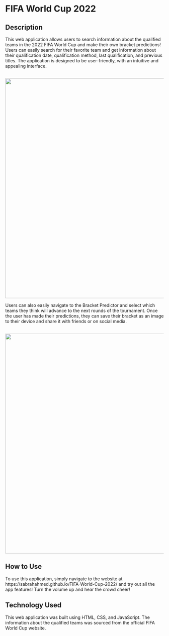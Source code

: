 <h1> FIFA World Cup 2022 </h1>

<h2> Description </h2>
This web application allows users to search information about the qualified teams in the 2022 FIFA World Cup and make their own bracket predictions! Users can easily search for their favorite team and get information about their qualification date, qualification method, last qualification, and previous titles. The application is designed to be user-friendly, with an intuitive and appealing interface.
<br/>
<br/>
<p align="center">
  <img src="https://user-images.githubusercontent.com/108163033/224835214-c24dcfe4-396b-47df-bd92-28e9a6baf114.png" width="700"/>
</p>
Users can also easily navigate to the Bracket Predictor and select which teams they think will advance to the next rounds of the tournament. Once the user has made their predictions, they can save their bracket as an image to their device and share it with friends or on social media. 
<br/>
<br/>
<p align="center">
  <img src="https://user-images.githubusercontent.com/108163033/224836216-0ee6a2dc-bb76-4ba8-8757-c091ff7e87ee.png" width="700"/>
</p>

<h2> How to Use </h2>
To use this application, simply navigate to the website at https://sabrahahmed.github.io/FIFA-World-Cup-2022/ and try out all the app features! Turn the volume up and hear the crowd cheer! 

<h2> Technology Used </h2>
This web application was built using HTML, CSS, and JavaScript. The information about the qualified teams was sourced from the official FIFA World Cup website.











